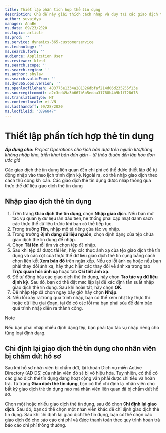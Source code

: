 ```yaml
---
title: Thiết lập phần tích hợp thẻ tín dụng
description: Chủ đề này giải thích cách nhập và duy trì các giao dịch thẻ tín dụng liên quan đến chi phí.
author: suvaidya
manager: AnnBe
ms.date: 09/23/2020
ms.topic: article
ms.prod: ''
ms.service: dynamics-365-customerservice
ms.technology: ''
ms.search.form: ''
audience: Application User
ms.reviewer: kfend
ms.search.scope: ''
ms.search.region: ''
ms.author: shylaw
ms.search.validFrom: ''
ms.dyn365.ops.version: ''
ms.openlocfilehash: 483775e1334a281026dbfaf214d06d235255f13e
ms.sourcegitcommit: a2c3cd49a3b667b8b5edaa31788b4b9b1f728d78
ms.translationtype: HT
ms.contentlocale: vi-VN
ms.lasthandoff: 09/28/2020
ms.locfileid: "3896847"
---
```

# <a name="set-up-credit-card-integration"></a>Thiết lập phần tích hợp thẻ tín dụng

_**Áp dụng cho:** Project Operations cho kịch bản dựa trên nguồn lực/hàng không nhập kho, triển khai bản đơn giản – từ thỏa thuận đến lập hóa đơn ước giá_

Các giao dịch thẻ tín dụng liên quan đến chi phí có thể được thiết lập để tự động nhập vào theo lịch trình định kỳ. Ngoài ra, có thể nhập giao dịch theo cách thủ công khi cần. Các giao dịch thẻ tín dụng được nhập thông qua thực thể dữ liệu giao dịch thẻ tín dụng.

## <a name="import-credit-card-transactions"></a>Nhập giao dịch thẻ tín dụng

1. Trên trang **Giao dịch thẻ tín dụng**, chọn **Nhập giao dịch**. Nếu bạn mở tác vụ quản lý dữ liệu lần đầu tiên, hệ thống phải cập nhật danh sách các thực thể dữ liệu trước khi bạn có thể tiếp tục.
2. Trong trường **Tên**, nhập mô tả riêng của tác vụ nhập.
3. Trong trường **Định dạng dữ liệu nguồn**, chọn định dạng của tệp chứa giao dịch thẻ tín dụng để nhập.
4. Chọn **Tải lên** rồi tìm và chọn tệp để nhập.
5. Sau khi tệp đã được tải lên, hãy xác thực ánh xạ của tệp giao dịch thẻ tín dụng và các cột của thực thể dữ liệu giao dịch thẻ tín dụng bằng cách chọn liên kết **Xem bản đồ** trên ngăn xếp. Nếu có lỗi ánh xạ hoặc nếu bạn phải thay đổi ánh xạ, hãy thực hiện các thay đổi về ánh xạ trong tab **Trực quan hóa ánh xạ** hoặc tab **Chi tiết ánh xạ**.
6. Để tự động hóa các giao dịch thẻ tín dụng, hãy chọn **Tạo tác vụ dữ liệu định kỳ**. Sau đó, bạn có thể đặt mức lặp lại để xác định tần suất nhập giao dịch thẻ tín dụng. Sau khi hoàn tất, hãy chọn **OK**.
7. Để nhập tệp đã chọn ngay bây giờ, hãy chọn **Nhập**.
8. Nếu lỗi xảy ra trong quá trình nhập, bạn có thể xem nhật ký thực thi hoặc dữ liệu giai đoạn, tại đó có các lỗi mà bạn phải sửa để đảm bảo quá trình nhập diễn ra thành công.

> [!NOTE]
> Nếu bạn phải nhập nhiều định dạng tệp, bạn phải tạo tác vụ nhập riêng cho từng loại định dạng.

## <a name="reassign-the-credit-card-transactions-for-terminated-employees"></a>Chỉ định lại giao dịch thẻ tín dụng cho nhân viên bị chấm dứt hồ sơ

Sau khi hồ sơ nhân viên bị chấm dứt, tài khoản Dịch vụ miền Active Directory (AD DS) của nhân viên đó sẽ bị vô hiệu hóa. Tuy nhiên, có thể có các giao dịch thẻ tín dụng đang hoạt động vẫn phải được chi tiêu và hoàn trả. Từ trang **Giao dịch thẻ tín dụng**, bạn có thể chỉ định lại nhân viên cho bất kỳ giao dịch thẻ tín dụng nào mà nhân viên liên quan đã bị chấm dứt hồ sơ.

Chọn một hoặc nhiều giao dịch thẻ tín dụng, sau đó chọn **Chỉ định lại giao dịch**. Sau đó, bạn có thể chọn một nhân viên khác để chỉ định giao dịch thẻ tín dụng. Sau khi chỉ định lại giao dịch thẻ tín dụng, bạn có thể chọn các giao dịch đó cho báo cáo chi phí và được thanh toán theo quy trình hoàn trả báo cáo chi phí thông thường.
